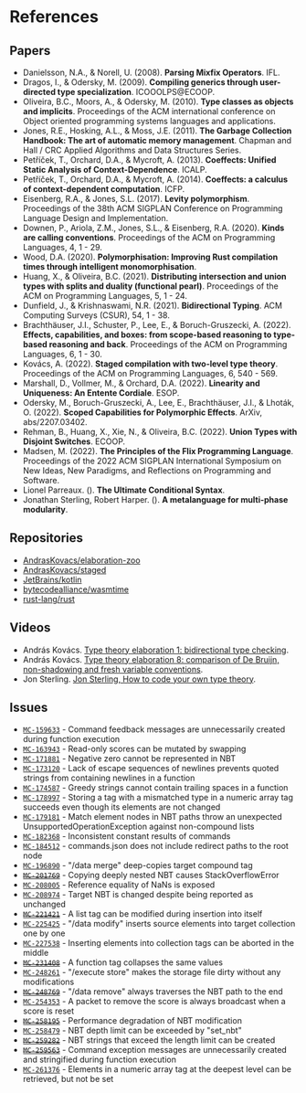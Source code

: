 # References

## Papers

* Danielsson, N.A., & Norell, U. (2008). **Parsing Mixfix Operators**. IFL.
* Dragos, I., & Odersky, M. (2009). **Compiling generics through user-directed type specialization**. ICOOOLPS@ECOOP.
* Oliveira, B.C., Moors, A., & Odersky, M. (2010). **Type classes as objects and implicits**. Proceedings of the ACM international conference on Object oriented programming systems languages and applications.
* Jones, R.E., Hosking, A.L., & Moss, J.E. (2011). **The Garbage Collection Handbook: The art of automatic memory management**. Chapman and Hall / CRC Applied Algorithms and Data Structures Series.
* Petříček, T., Orchard, D.A., & Mycroft, A. (2013). **Coeffects: Unified Static Analysis of Context-Dependence**. ICALP.
* Petříček, T., Orchard, D.A., & Mycroft, A. (2014). **Coeffects: a calculus of context-dependent computation**. ICFP.
* Eisenberg, R.A., & Jones, S.L. (2017). **Levity polymorphism**. Proceedings of the 38th ACM SIGPLAN Conference on Programming Language Design and Implementation.
* Downen, P., Ariola, Z.M., Jones, S.L., & Eisenberg, R.A. (2020). **Kinds are calling conventions**. Proceedings of the ACM on Programming Languages, 4, 1 - 29.
* Wood, D.A. (2020). **Polymorphisation: Improving Rust compilation times through intelligent monomorphisation**.
* Huang, X., & Oliveira, B.C. (2021). **Distributing intersection and union types with splits and duality (functional pearl)**. Proceedings of the ACM on Programming Languages, 5, 1 - 24.
* Dunfield, J., & Krishnaswami, N.R. (2021). **Bidirectional Typing**. ACM Computing Surveys (CSUR), 54, 1 - 38.
* Brachthäuser, J.I., Schuster, P., Lee, E., & Boruch-Gruszecki, A. (2022). **Effects, capabilities, and boxes: from scope-based reasoning to type-based reasoning and back**. Proceedings of the ACM on Programming Languages, 6, 1 - 30.
* Kovács, A. (2022). **Staged compilation with two-level type theory**. Proceedings of the ACM on Programming Languages, 6, 540 - 569.
* Marshall, D., Vollmer, M., & Orchard, D.A. (2022). **Linearity and Uniqueness: An Entente Cordiale**. ESOP.
* Odersky, M., Boruch-Gruszecki, A., Lee, E., Brachthäuser, J.I., & Lhoták, O. (2022). **Scoped Capabilities for Polymorphic Effects**. ArXiv, abs/2207.03402.
* Rehman, B., Huang, X., Xie, N., & Oliveira, B.C. (2022). **Union Types with Disjoint Switches**. ECOOP.
* Madsen, M. (2022). **The Principles of the Flix Programming Language**. Proceedings of the 2022 ACM SIGPLAN International Symposium on New Ideas, New Paradigms, and Reflections on Programming and Software.
* Lionel Parreaux. (). **The Ultimate Conditional Syntax**.
* Jonathan Sterling, Robert Harper. (). **A metalanguage for multi-phase modularity**.

## Repositories

* [AndrasKovacs/elaboration-zoo](https://github.com/AndrasKovacs/elaboration-zoo)
* [AndrasKovacs/staged](https://github.com/AndrasKovacs/staged)
* [JetBrains/kotlin](https://github.com/JetBrains/kotlin)
* [bytecodealliance/wasmtime](https://github.com/bytecodealliance/wasmtime)
* [rust-lang/rust](https://github.com/rust-lang/rust)

## Videos

* András Kovács. [Type theory elaboration 1: bidirectional type checking](https://youtu.be/_K5Yt-cmKcY).
* András Kovács. [Type theory elaboration 8: comparison of De Bruijn, non-shadowing and fresh variable conventions](https://youtu.be/ZKu1oNSbZ9I).
* Jon Sterling. [Jon Sterling, How to code your own type theory](https://youtu.be/DEj-_k2Nx6o).

## Issues

- [`MC-159633`](https://bugs.mojang.com/browse/MC-159633) - Command feedback messages are unnecessarily created during function execution
- [`MC-163943`](https://bugs.mojang.com/browse/MC-163943) - Read-only scores can be mutated by swapping
- [`MC-171881`](https://bugs.mojang.com/browse/MC-171881) - Negative zero cannot be represented in NBT
- [`MC-173120`](https://bugs.mojang.com/browse/MC-173120) - Lack of escape sequences of newlines prevents quoted strings from containing newlines in a function
- [`MC-174587`](https://bugs.mojang.com/browse/MC-174587) - Greedy strings cannot contain trailing spaces in a function
- [`MC-178997`](https://bugs.mojang.com/browse/MC-178997) - Storing a tag with a mismatched type in a numeric array tag succeeds even though its elements are not changed
- [`MC-179181`](https://bugs.mojang.com/browse/MC-179181) - Match element nodes in NBT paths throw an unexpected UnsupportedOperationException against non-compound lists
- [`MC-182368`](https://bugs.mojang.com/browse/MC-182368) - Inconsistent constant results of commands
- [`MC-184512`](https://bugs.mojang.com/browse/MC-184512) - commands.json does not include redirect paths to the root node
- [`MC-196890`](https://bugs.mojang.com/browse/MC-196890) - "/data merge" deep-copies target compound tag
- ~~[`MC-201769`](https://bugs.mojang.com/browse/MC-201769)~~ - Copying deeply nested NBT causes StackOverflowError
- [`MC-208005`](https://bugs.mojang.com/browse/MC-208005) - Reference equality of NaNs is exposed
- [`MC-208974`](https://bugs.mojang.com/browse/MC-208974) - Target NBT is changed despite being reported as unchanged
- ~~[`MC-221421`](https://bugs.mojang.com/browse/MC-221421)~~ - A list tag can be modified during insertion into itself
- [`MC-225425`](https://bugs.mojang.com/browse/MC-225425) - "/data modify" inserts source elements into target collection one by one
- [`MC-227538`](https://bugs.mojang.com/browse/MC-227538) - Inserting elements into collection tags can be aborted in the middle
- ~~[`MC-231408`](https://bugs.mojang.com/browse/MC-231408)~~ - A function tag collapses the same values
- [`MC-248261`](https://bugs.mojang.com/browse/MC-248261) - "/execute store" makes the storage file dirty without any modifications
- ~~[`MC-248769`](https://bugs.mojang.com/browse/MC-248769)~~ - "/data remove" always traverses the NBT path to the end
- [`MC-254353`](https://bugs.mojang.com/browse/MC-254353) - A packet to remove the score is always broadcast when a score is reset
- ~~[`MC-258195`](https://bugs.mojang.com/browse/MC-258195)~~ - Performance degradation of NBT modification
- [`MC-258479`](https://bugs.mojang.com/browse/MC-258479) - NBT depth limit can be exceeded by "set_nbt"
- ~~[`MC-259282`](https://bugs.mojang.com/browse/MC-259282)~~ - NBT strings that exceed the length limit can be created
- ~~[`MC-259563`](https://bugs.mojang.com/browse/MC-259563)~~ - Command exception messages are unnecessarily created and stringified during function execution
- [`MC-261376`](https://bugs.mojang.com/browse/MC-261376) - Elements in a numeric array tag at the deepest level can be retrieved, but not be set
